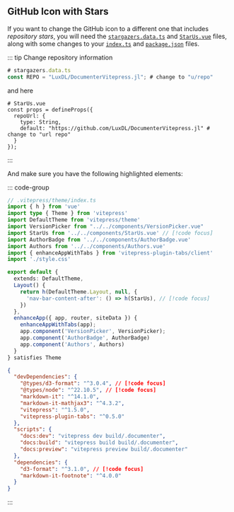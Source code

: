 
## GitHub Icon with Stars

If you want to change the GitHub icon to a different one that includes _repository stars_, you will need the [`stargazers.data.ts`](https://github.com/LuxDL/DocumenterVitepress.jl/blob/master/docs/src/components/stargazers.data.ts) and [`StarUs.vue`](https://github.com/LuxDL/DocumenterVitepress.jl/blob/master/docs/src/components/StarUs.vue) files, along with some changes to your [`index.ts`](https://github.com/LuxDL/DocumenterVitepress.jl/blob/master/docs/src/.vitepress/theme/index.ts) and [`package.json`](https://github.com/LuxDL/DocumenterVitepress.jl/blob/master/docs/package.json) files.

::: tip Change repository information

```ts
# stargazers.data.ts
const REPO = "LuxDL/DocumenterVitepress.jl"; # change to "u/repo"
```
and here

```vue
# StarUs.vue
const props = defineProps({
  repoUrl: {
    type: String,
    default: "https://github.com/LuxDL/DocumenterVitepress.jl" # change to "url repo"
  }
});
```


:::

And make sure you have the following highlighted elements:

::: code-group

```ts [index.ts]
// .vitepress/theme/index.ts
import { h } from 'vue'
import type { Theme } from 'vitepress'
import DefaultTheme from 'vitepress/theme'
import VersionPicker from "../../components/VersionPicker.vue"
import StarUs from '../../components/StarUs.vue' // [!code focus]
import AuthorBadge from '../../components/AuthorBadge.vue'
import Authors from '../../components/Authors.vue'
import { enhanceAppWithTabs } from 'vitepress-plugin-tabs/client'
import './style.css'

export default {
  extends: DefaultTheme,
  Layout() {
    return h(DefaultTheme.Layout, null, {
      'nav-bar-content-after': () => h(StarUs), // [!code focus]
    })
  },
  enhanceApp({ app, router, siteData }) {
    enhanceAppWithTabs(app);
    app.component('VersionPicker', VersionPicker);
    app.component('AuthorBadge', AuthorBadge)
    app.component('Authors', Authors)
  }
} satisfies Theme
```

```json [package.json]
{
  "devDependencies": {
    "@types/d3-format": "^3.0.4", // [!code focus]
    "@types/node": "^22.10.5", // [!code focus]
    "markdown-it": "^14.1.0",
    "markdown-it-mathjax3": "^4.3.2",
    "vitepress": "^1.5.0",
    "vitepress-plugin-tabs": "^0.5.0"
  },
  "scripts": {
    "docs:dev": "vitepress dev build/.documenter",
    "docs:build": "vitepress build build/.documenter",
    "docs:preview": "vitepress preview build/.documenter"
  },
  "dependencies": {
    "d3-format": "^3.1.0", // [!code focus]
    "markdown-it-footnote": "^4.0.0"
  }
}

```

:::